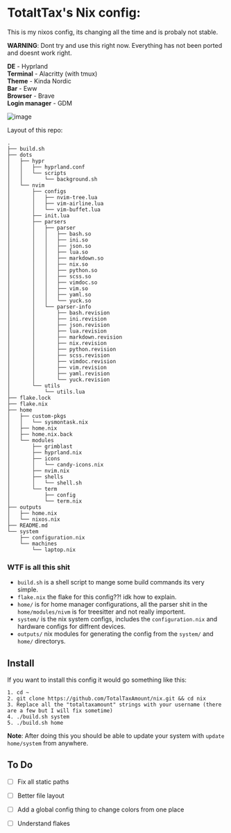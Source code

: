 # TotaltTax's Nix config:

This is my nixos config, its changing all the time and is probaly not stable.

**WARNING**: Dont try and use this right now. Everything has not been ported and doesnt work right.

**DE** - Hyprland\
**Terminal** - Alacritty (with tmux)\
**Theme** - Kinda Nordic\
**Bar** - Eww\
**Browser** - Brave\
**Login manager** - GDM

![image](https://github.com/TotalTaxAmount/nix/assets/64336456/0ce3764e-be0e-475a-8135-241fa65dd665)

Layout of this repo:

```
.
├── build.sh
├── dots
│   ├── hypr
│   │   ├── hyprland.conf
│   │   └── scripts
│   │       └── background.sh
│   └── nvim
│       ├── configs
│       │   ├── nvim-tree.lua
│       │   ├── vim-airline.lua
│       │   └── vim-buffet.lua
│       ├── init.lua
│       ├── parsers
│       │   ├── parser
│       │   │   ├── bash.so
│       │   │   ├── ini.so
│       │   │   ├── json.so
│       │   │   ├── lua.so
│       │   │   ├── markdown.so
│       │   │   ├── nix.so
│       │   │   ├── python.so
│       │   │   ├── scss.so
│       │   │   ├── vimdoc.so
│       │   │   ├── vim.so
│       │   │   ├── yaml.so
│       │   │   └── yuck.so
│       │   └── parser-info
│       │       ├── bash.revision
│       │       ├── ini.revision
│       │       ├── json.revision
│       │       ├── lua.revision
│       │       ├── markdown.revision
│       │       ├── nix.revision
│       │       ├── python.revision
│       │       ├── scss.revision
│       │       ├── vimdoc.revision
│       │       ├── vim.revision
│       │       ├── yaml.revision
│       │       └── yuck.revision
│       └── utils
│           └── utils.lua
├── flake.lock
├── flake.nix
├── home
│   ├── custom-pkgs
│   │   └── sysmontask.nix
│   ├── home.nix
│   ├── home.nix.back
│   └── modules
│       ├── grimblast
│       ├── hyprland.nix
│       ├── icons
│       │   └── candy-icons.nix
│       ├── nvim.nix
│       ├── shells
│       │   └── shell.sh
│       └── term
│           ├── config
│           └── term.nix
├── outputs
│   ├── home.nix
│   └── nixos.nix
├── README.md
└── system
    ├── configuration.nix
    └── machines
        └── laptop.nix
```
### WTF is all this shit
- `build.sh` is a shell script to mange some build commands its very simple.
- `flake.nix` the flake for this config??! idk how to explain.
- `home/` is for home manager configurations, all the parser shit in the `home/modules/nivm` is for treesitter and not really importent.
- `system/` is the nix system configs, includes the `configuration.nix` and hardware configs for diffrent devices.
- `outputs/` nix modules for generating the config from the `system/` and `home/` directorys.

## Install
If you want to install this config it would go something like this:
```
1. cd ~
2. git clone https://github.com/TotalTaxAmount/nix.git && cd nix
3. Replace all the "totaltaxamount" strings with your username (there are a few but I will fix sometime)
4. ./build.sh system
5. ./build.sh home
```

**Note**: After doing this you should be able to update your system with `update home/system` from anywhere.

## To Do
- [ ] Fix all static paths
- [ ] Better file layout
- [ ] Add a global config thing to change colors from one place
- [ ] Understand flakes

